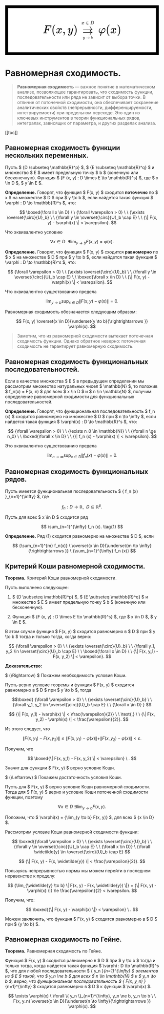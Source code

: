 ![](../imgs/headers/uniform_convergence.svg)

<!-- omit from toc -->
# Равномерная сходимость.

> **Равномерная сходимость** — важное понятие в математическом анализе, позволяющее гарантировать, что сходимость функции, последовательности или ряда не зависит от выбора точки. В отличие от поточечной сходимости, она обеспечивает сохранение аналитических свойств (непрерывности, дифференцируемости, интегрируемости) при предельном переходе. Это один из ключевых инструментов в теории функциональных рядов, интегралах, зависящих от параметра, и других разделах анализа.

[[toc]]

## Равномерная сходимость функции нескольких переменных.

Пусть $ {D \subseteq \mathbb{R}^p} $, $ {E \subseteq \mathbb{R}^q} $ и множество $ E $ имеет предельную точку $ b $ (конечную или бесконечную). Функция $ {F (x, y) : D \times E \to \mathbb{R}^s} $, где $ x \in D $, $ y \in E $.

**Определение.** Говорят, что функция $ F(x, y) $ сходится **поточечно** по $ x $ на множестве $ D $ при $ y \to b $, если найдется такая функция $ \varphi : D \to \mathbb{R}^s $, что:

$$ \boxed{\forall x \in D} \ \ {\forall \varepsilon > 0} \ \ {\exists \overset{\circ}{U}_b} \ \ {\forall y \in \overset{\circ}{U}_b \cap E} \ \ {\| F(x, y) - \varphi(x) \| < \varepsilon}. $$

Что эквивалентно условию

$$ \forall x \in D \ \ \exists \lim_{y \to b} F(x, y) = \varphi(x). $$

**Определение.** Говорят, что функция $ F(x, y) $ сходится **равномерно** по $ x $ на множестве $ D $ при $ y \to b $, если найдется такая функция $ \varphi : D \to \mathbb{R}^s $, что:

$$ {\forall \varepsilon > 0} \ \ {\exists \overset{\circ}{U}_b} \ \ {\forall y \in \overset{\circ}{U}_b \cap E} \ \ \boxed{\forall x \in D} \ \ {\| F(x, y) - \varphi(x) \| < \varepsilon}. $$

Что эквивалентно существованию предела

$$ \lim_{y \to b} \sup_{x \in D} {\| F(x, y) - \varphi(x) \|} = 0. $$

Равномерная сходимость обозначается следующим образом:

$$ F(x, y) \overset{x \in D}{\underset{y \to b}{\rightrightarrows }} \varphi(x). $$

> Заметим, что из равномерной сходимости вытекает поточечная сходимость функции. Однако обратное неверно: поточечная сходимость не гарантирует равномерную сходимость.

## Равномерная сходимость функциональных последовательностей.

Если в качестве множества $ E $ в предыдущем определении мы рассмотрим множество натуральных чисел $ \mathbb{N} $, то положив $ f_n(x) = F(x, n) $ для всех $ x \in D $ и $ n \in \mathbb{N} $, получим определение равномерной сходимости для функциональных последовательностей.

**Определение.** Говорят, что функциональная последовательность $ f_n (x) $ сходится равномерно на множестве $ D $ при $ n \to \infty $, если найдется такая функция $ \varphi(x) : D \to \mathbb{R}^s $, что:

$$ {\forall \varepsilon > 0} \ \ {\exists n_0 \in \mathbb{N}} \ \ {\forall n \ge n_0} \ \ \boxed{\forall x \in D} \ \ {\| f_n (x) - \varphi(x) \| < \varepsilon}. $$

Это эквивалентно существованию предела

$$ \lim_{n \to \infty} \sup_{x \in D} {\| f_n (x) - \varphi(x) \|} = 0. $$

## Равномерная сходимость функциональных рядов.

Пусть имеется функциональная последовательность $ \{ f_n (x) \}_{n=1}^{\infty} $, где 

$$ {f_n : D \to \mathbb{R}}, \ \ D \subseteq \mathbb{R}^p. $$

Пусть для всех $ x \in D $ сходится ряд

$$ \sum_{n=1}^{\infty} f_n (x). \tag{1} $$


**Определение.** Ряд $(1)$ сходится равномерно на множестве $ D $, если

$$ {\sum_{n=1}^{m} f_n(x)} \ \overset{x \in D}{\underset{m \to \infty}{\rightrightarrows }} \ {\sum_{n=1}^{\infty} f_n (x)} $$


## Критерий Коши равномерной сходимости.

**Теорема.** Критерий Коши равномерной сходимости.

Пусть выполнено следующее:

1. $ {D \subseteq \mathbb{R}^p} $, $ {E \subseteq \mathbb{R}^q} $ и множество $ E $ имеет предельную точку $ b $ (конечную или бесконечную).

2. Функция $ {F (x, y) : D \times E \to \mathbb{R}^s} $, где $ x \in D $, $ y \in E $.

В этом случае функция $ F(x, y) $ сходится равномерно в $ D $ при $ y \to b $ тогда и только тогда, когда верно:

$$ {\forall \varepsilon > 0} \ \ {\exists \overset{\circ}{U}_b} \ \ {\forall y_1, y_2 \in \overset{\circ}{U}_b \cap E} \ \ \boxed{\forall x \in D} \ \ {\| F(x, y_1) - F(x, y_2) \| < \varepsilon}. $$

**Доказательство:**

$ (\Rightarrow) $ Покажем необходимость условия Коши. 

Пусть верно условие теоремы и функция $ F(x, y) $ сходится равномерно в $ D $ при $ y \to b $, тогда

$$\boxed{ {\forall \varepsilon > 0} \ \ {\exists \overset{\circ}{U}_b} \ \ {\forall y_1, y_2 \in \overset{\circ}{U}_b \cap E} \ \ {\forall x \in D} } $$

$$ {\| F(x, y_1) - \varphi(x) \| < \frac{\varepsilon}{2}} \ \ \text{,} \ \ {\| F(x, y_2) - \varphi(x) \| < \frac{\varepsilon}{2}}. $$

Из этого следует, что

$$ \| F(x, y_1) - F(x, y_2) \| \le \| F(x, y_1) - \varphi(x) \| + \| F(x, y_2) - \varphi(x) \| < \varepsilon. $$

Получим, что

$$ \boxed{\| F(x, y_1) - F(x, y_2) \| < \varepsilon} \ . $$

Значит для функции $ F(x, y) $ верно условие Коши.

$ (\Leftarrow) $ Покажем достаточность условия Коши.

Пусть для $ F(x, y) $ верно условие Коши равномерной сходимости. Тогда для $ F(x, y) $ верно и условие Коши поточечной сходимости функции, поэтому

$$ {\forall x \in D} \ {\exists \lim_{y \to b} F(x, y)}. $$

Положим, что $ \varphi(x) = {\lim_{y \to b} F(x, y)} $, для всех $ {x \in D} $.

Рассмотрим условие Коши равномерной сходимости функции:

$$ \boxed{{\forall \varepsilon > 0} \ \ {\exists \overset{\circ}{U}_b} \ \ {\forall y \in \overset{\circ}{U}_b \cap E} \ \ {\forall x \in D}} \ {\forall \widetilde{y} \in \overset{\circ}{U}_b \cap E} $$

$$ {\| F(x, y) - F(x, \widetilde{y}) \| < \frac{\varepsilon}{2}}. $$

Пользуясь непрерывностью нормы мы можем перейти в последнем неравенстве к пределу:

$$ {\lim_{\widetilde{y} \to b} \| F(x, y) - F(x, \widetilde{y}) \|} = {\| F(x, y) - \varphi(x) \|} \le \frac{\varepsilon}{2} < \varepsilon. $$

Получим, что:

$$ \boxed{{\| F(x, y) - \varphi(x) \|} < \varepsilon} \ . $$

Можем заключить, что функция $ F(x, y) $ сходится равномерно в $ D $ при $ {y \to b} $.


## Равномерная сходимость по Гейне.

**Теорема.** Равномерная сходимость по Гейне.

Функция $ F(x, y) $ сходится равномерно в $ D $ при $ y \to b $ тогда и только тогда, когда найдется такая функция $ \varphi : D \to \mathbb{R}^s $, что для любой последовательности $ \{ y_n \}_{n=1}^{\infty} $ элементов из $ E $ такой, что $ y_n \ne b $ для всех $ n \in \mathbb{N} $ и $ y_n \to b $, верно, что функциональная последовательность $ \{ F(x, y_n) \}_{n=1}^{\infty} $ сходится равномерно в $ D $ к функции $ \varphi(x) $.

$$ \exists \varphi(x) \ \forall \{ y_n \}_{n=1}^{\infty}, y_n \ne b, y_n \to b \ \ F(x, y_n) \overset{x \in D}{\underset{n \to \infty}{\rightrightarrows }} \varphi(x). $$